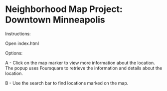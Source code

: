 Neighborhood Map Project: Downtown Minneapolis
==============================================

Instructions:

Open index.html

Options:

A - Click on the map marker to view more information about the location. The popup uses Foursquare to retrieve the information and details about the location.

B - Use the search bar to find locations marked on the map.

